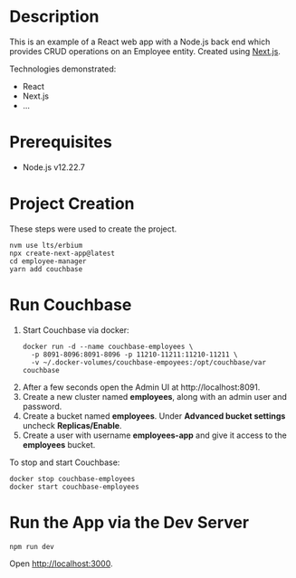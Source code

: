 # Description
This is an example of a React web app with a Node.js back end which provides CRUD operations on an Employee entity.
Created using [Next.js](https://nextjs.org/).

Technologies demonstrated:
* React
* Next.js
* ...

# Prerequisites
* Node.js v12.22.7 

# Project Creation
These steps were used to create the project.
```
nvm use lts/erbium
npx create-next-app@latest
cd employee-manager
yarn add couchbase
```

# Run Couchbase
1. Start Couchbase via docker:
    ```
    docker run -d --name couchbase-employees \
      -p 8091-8096:8091-8096 -p 11210-11211:11210-11211 \
      -v ~/.docker-volumes/couchbase-empoyees:/opt/couchbase/var couchbase
    ```
2. After a few seconds open the Admin UI at http://localhost:8091.
3. Create a new cluster named **employees**, along with an admin user and password.
4. Create a bucket named **employees**. Under **Advanced bucket settings** uncheck **Replicas/Enable**.
5. Create a user with username **employees-app** and give it access to the **employees** bucket.

To stop and start Couchbase:
```
docker stop couchbase-employees
docker start couchbase-employees
```

# Run the App via the Dev Server
```
npm run dev
```

Open [http://localhost:3000](http://localhost:3000).

